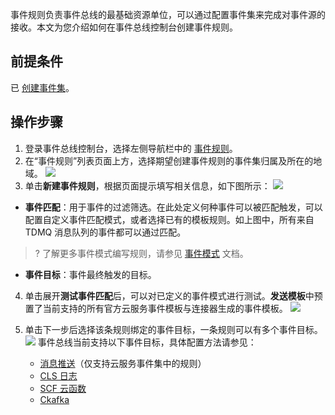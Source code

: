 事件规则负责事件总线的最基础资源单位，可以通过配置事件集来完成对事件源的接收。本文为您介绍如何在事件总线控制台创建事件规则。

## 前提条件

已 [创建事件集](https://cloud.tencent.com/document/product/1359/56080)。


## 操作步骤

1. 登录事件总线控制台，选择左侧导航栏中的 [事件规则](https://console.cloud.tencent.com/eb/rule)。
2. 在“事件规则”列表页面上方，选择期望创建事件规则的事件集归属及所在的地域。
![](https://qcloudimg.tencent-cloud.cn/raw/64e6bfca94d9a54e6e68fc2830edde05.png)
3. 单击**新建事件规则**，根据页面提示填写相关信息，如下图所示：
![](https://qcloudimg.tencent-cloud.cn/raw/8110bd13c34b8770224bf49b3d7ca5f6.png)

- **事件匹配**：用于事件的过滤筛选。在此处定义何种事件可以被匹配触发，可以配置自定义事件匹配模式，或者选择已有的模板规则。如上图中，所有来自 TDMQ 消息队列的事件都可以通过匹配。
>? 了解更多事件模式编写规则，请参见 [事件模式](https://cloud.tencent.com/document/product/1359/56084) 文档。
- **事件目标**：事件最终触发的目标。

4. 单击展开**测试事件匹配**后，可以对已定义的事件模式进行测试。**发送模板**中预置了当前支持的所有官方云服务事件模板与连接器生成的事件模板。
![](https://qcloudimg.tencent-cloud.cn/raw/17f0419156683bbc0bc13a11968d6501.png)

5. 单击下一步后选择该条规则绑定的事件目标，一条规则可以有多个事件目标。
![](https://qcloudimg.tencent-cloud.cn/raw/21e58801da35db6ff0feb1cf0c1b418a.png)
    事件总线当前支持以下事件目标，具体配置方法请参见：
   - [消息推送](https://cloud.tencent.com/document/product/1359/62568)（仅支持云服务事件集中的规则）
   - [CLS 日志](https://cloud.tencent.com/document/product/1359/62567)
   - [SCF 云函数](https://cloud.tencent.com/document/product/1359/58791)
   - [Ckafka](https://cloud.tencent.com/document/product/1359/71424)
